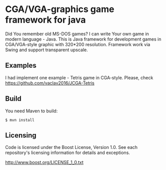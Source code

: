 # CGA/VGA-graphics game framework for java

Did You remember old MS-DOS games? I can write Your own game in modern language - Java. This is Java framework for development games in CGA/VGA-style graphic with 320*200 resolution. Framework work via Swing and support transparent upscale.

## Examples

I had implement one example - Tetris game in CGA-style. Please, check https://github.com/vaclav2016/JCGA-Tetris

## Build

You need Maven to build:

    $ mvn install

## Licensing

Code is licensed under the Boost License, Version 1.0. See each
repository's licensing information for details and exceptions.

http://www.boost.org/LICENSE_1_0.txt
